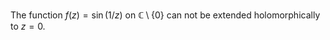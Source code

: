 The function $f(z)=\sin(1/z)$ on $\mathbb{C}\setminus\{0\}$ can not be extended holomorphically to $z=0$.
